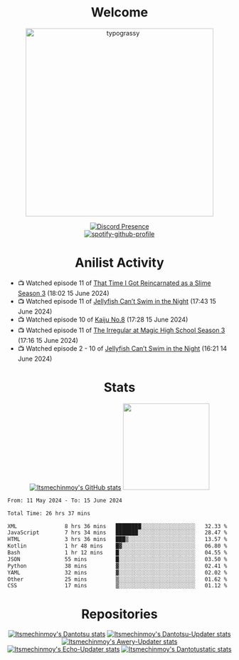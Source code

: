 <div align="center">

# Welcome
<a href="https://github.com/kawarimidoll/typograssy">
    <img alt="typograssy" src="https://typograssy.deno.dev/api?text=%E3%82%88%E3%81%86%E3%81%93%E3%81%9D%E3%81%BF%E3%81%AA%E3%81%95%E3%82%93%20-%20Itsmechinmoy--&&l0=none&l1=82d9d0&l2=027353&l3=038c4c&l4=01402e&bg=none&frame=none&speed=100&comment=" width="421.99">
</a>

[![Discord Presence](https://lanyard.cnrad.dev/api/523539866311720963?theme=dark&bg=Oe1116&animated=false&hideDiscrim=true&borderRadius=30px&hideActivity=whenNotUsed)](https://discord.com/users/523539866311720963)<br>
[![spotify-github-profile](https://spotify-github-profile.vercel.app/api/view?uid=31zczwoe3obxakjgkio7anubhkaq&cover_image=true&theme=novatorem&show_offline=true&background_color=121212&interchange=false&bar_color=53b14f&bar_color=ffffff&bar_color_cover=false)](https://spotify-github-profile.vercel.app/api/view?uid=31zczwoe3obxakjgkio7anubhkaq&redirect=true)
</div>

<div align="center">

# Anilist Activity
</div>
<!-- ANILIST_ACTIVITY:start -->

-   📺 Watched episode 11 of [That Time I Got Reincarnated as a Slime Season 3](https://anilist.co/anime/156822) (18:02 15 June 2024)
-   📺 Watched episode 11 of [Jellyfish Can’t Swim in the Night](https://anilist.co/anime/163078) (17:43 15 June 2024)
-   📺 Watched episode 10 of [Kaiju No.8](https://anilist.co/anime/153288) (17:28 15 June 2024)
-   📺 Watched episode 11 of [The Irregular at Magic High School Season 3](https://anilist.co/anime/143271) (17:16 15 June 2024)
-   📺 Watched episode 2 - 10 of [Jellyfish Can’t Swim in the Night](https://anilist.co/anime/163078) (16:21 14 June 2024)

<!-- ANILIST_ACTIVITY:end -->
<div align="center">
    
# Stats
[![Itsmechinmoy's GitHub stats](https://github-readme-stats.vercel.app/api?username=itsmechinmoy&show_icons=true&theme=algolia)](https://github.com/anuraghazra/github-readme-stats)
<img src="https://github-readme-stackoverflow.vercel.app/?userID=25004176&theme=dark" height="194"/>
</div>
<!--START_SECTION:waka-->

```txt
From: 11 May 2024 - To: 15 June 2024

Total Time: 26 hrs 37 mins

XML               8 hrs 36 mins   ████████░░░░░░░░░░░░░░░░░   32.33 %
JavaScript        7 hrs 34 mins   ███████░░░░░░░░░░░░░░░░░░   28.47 %
HTML              3 hrs 36 mins   ███▒░░░░░░░░░░░░░░░░░░░░░   13.57 %
Kotlin            1 hr 48 mins    █▓░░░░░░░░░░░░░░░░░░░░░░░   06.80 %
Bash              1 hr 12 mins    █░░░░░░░░░░░░░░░░░░░░░░░░   04.55 %
JSON              55 mins         █░░░░░░░░░░░░░░░░░░░░░░░░   03.50 %
Python            38 mins         ▓░░░░░░░░░░░░░░░░░░░░░░░░   02.41 %
YAML              32 mins         ▓░░░░░░░░░░░░░░░░░░░░░░░░   02.02 %
Other             25 mins         ▒░░░░░░░░░░░░░░░░░░░░░░░░   01.62 %
CSS               17 mins         ▒░░░░░░░░░░░░░░░░░░░░░░░░   01.12 %
```

<!--END_SECTION:waka-->
<div align="center">

# Repositories
[![Itsmechinmoy's Dantotsu stats](https://github-readme-stats.vercel.app/api/pin/?username=itsmechinmoy&repo=dantotsu&show_icons=true&theme=algolia&description_lines_count=1)](https://github.com/itsmechinmoy/dantotsu)
[![Itsmechinmoy's Dantotsu-Updater stats](https://github-readme-stats.vercel.app/api/pin/?username=itsmechinmoy&repo=dantotsu-updater&show_icons=true&theme=algolia&description_lines_count=1)](https://github.com/itsmechinmoy/dantotsu-updater)
[![Itsmechinmoy's Awery-Updater stats](https://github-readme-stats.vercel.app/api/pin/?username=itsmechinmoy&repo=awery-updater&show_icons=true&theme=algolia&description_lines_count=1)](https://github.com/itsmechinmoy/awery-updater)
[![Itsmechinmoy's Echo-Updater stats](https://github-readme-stats.vercel.app/api/pin/?username=itsmechinmoy&repo=echo-updater&show_icons=true&theme=algolia&description_lines_count=1)](https://github.com/itsmechinmoy/echo-updater)
[![Itsmechinmoy's Dantotustatic stats](https://github-readme-stats.vercel.app/api/pin/?username=itsmechinmoy&repo=dantotustatic&show_icons=true&theme=algolia&description_lines_count=1)](https://github.com/itsmechinmoy/dantotustatic)
</div>
